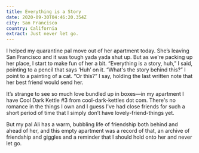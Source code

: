 ```yaml
---
title: Everything is a Story
date: 2020-09-30T04:46:20.354Z
city: San Francisco
country: California
extract: Just never let go.
---
```

I helped my quarantine pal move out of her apartment today. She’s leaving San Francisco and it was tough yada yada shut up. But as we're packing up her place, I start to make fun of her a bit. “Everything is a story, huh,” I said, pointing to a pencil that says ‘Huh’ on it. “What's the story behind this?” I point to a painting of a cat. “Or this?” I say, holding the last written note that her best friend would send her.  

It’s strange to see so much love bundled up in boxes—in my apartment I have Cool Dark Kettle #3 from cool-dark-kettles dot com. There's no romance in the things I own and I guess I've had close friends for such a short period of time that I simply don’t have lovely-friend-things yet.

But my pal Ali has a warm, bubbling life of friendship both behind and ahead of her, and this empty apartment was a record of that, an archive of friendship and giggles and a reminder that I should hold onto her and never let go. 